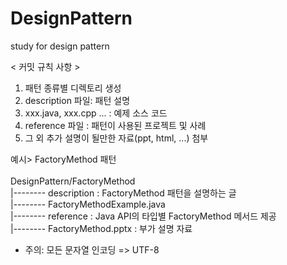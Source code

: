 # DesignPattern
study for design pattern

< 커밋 규칙 사항 >

1. 패턴 종류별 디렉토리 생성
2. description 파일: 패턴 설명
3. xxx.java, xxx.cpp ... : 예제 소스 코드
4. reference 파일 : 패턴이 사용된 프로젝트 및 사례
5. 그 외 추가 설명이 될만한 자료(ppt, html, ...) 첨부

예시> FactoryMethod 패턴 <br> <br>
DesignPattern/FactoryMethod <br>
|-------- description : FactoryMethod 패턴을 설명하는 글 <br>
|-------- FactoryMethodExample.java <br>
|-------- reference : Java API의 타입별 FactoryMethod 메서드 제공 <br>
|-------- FactoryMethod.pptx : 부가 설명 자료 <br>

* 주의: 모든 문자열 인코딩 => UTF-8
